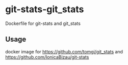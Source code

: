 # git-stats-git_stats
Dockerfile for git-stats and git_stats

## Usage

docker image for https://github.com/tomgi/git_stats 
and https://github.com/IonicaBizau/git-stats
